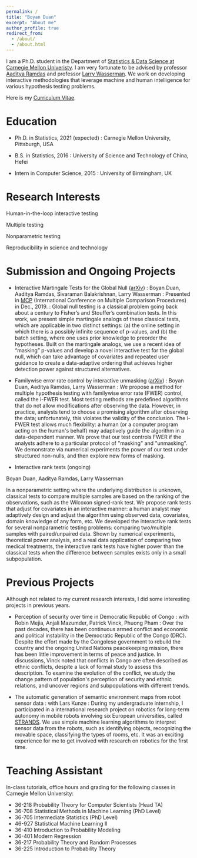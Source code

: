 ```yaml
---
permalink: /
title: "Boyan Duan"
excerpt: "About me"
author_profile: true
redirect_from:
  - /about/
  - /about.html
---
```


I am a Ph.D. student in the Department of [Statistics & Data Science at Carnegie Mellon Univeristy](http://stat.cmu.edu). I am very fortunate to be advised by professor [Aaditya Ramdas](http://www.stat.cmu.edu/~aramdas/) and professor [Larry Wasserman](http://www.stat.cmu.edu/~larry/). We work on developing interactive methodologies that leverage machine and human intelligence for various hypothesis testing problems.

Here is my [Curriculum Vitae](https://duanby.github.io/files/cv.pdf).


Education
=======
* Ph.D. in Statistics, 2021 (expected)
: Carnegie Mellon University, Pittsburgh, USA

* B.S. in Statistics, 2016
: University of Science and Technology of China, Hefei

* Intern in Computer Science, 2015
: University of Birmingham, UK


Research Interests
======
Human-in-the-loop interactive testing

Multiple testing

Nonparametric testing

Reproducibility in science and technology

Submission and Ongoing Projects
=======
* Interactive Martingale Tests for the Global Null ([arXiv](https://arxiv.org/pdf/1909.07339.pdf))
: Boyan Duan, Aaditya Ramdas, Sivaraman Balakrishnan, Larry Wasserman
: Presented in [MCP](http://www.mcp-conference.org/hp/2019/) (International Conference on Multiple Comparison Procedures) in Dec., 2019.
: Global null testing is a classical problem going back about a century to Fisher’s and Stouffer’s
combination tests. In this work, we present simple martingale analogs of these classical tests,
which are applicable in two distinct settings: (a) the online setting in which there is a possibly
infinite sequence of p-values, and (b) the batch setting, where one uses prior knowledge to preorder
the hypotheses. Built on the martingale analogs, we use a recent idea of “masking” p-values and develop a novel interactive test for the global null, which can take advantage of covariates and repeated user guidance to create a data-adaptive ordering that achieves higher detection power against structured alternatives.

* Familywise error rate control by interactive unmasking ([arXiv](https://arxiv.org/pdf/2002.08545.pdf))
: Boyan Duan, Aaditya Ramdas, Larry Wasserman
: We propose a method for multiple hypothesis testing with familywise error rate (FWER) control, called the i-FWER test. Most testing methods are predefined algorithms that do not allow modifications after observing the data. However, in practice, analysts tend to choose a promising algorithm after observing the data; unfortunately, this violates the validity of the conclusion. The i-FWER test allows much flexibility: a human (or a computer program acting on the human's behalf) may adaptively guide the algorithm in a data-dependent manner. We prove that our test controls FWER if the analysts adhere to a particular protocol of "masking" and "unmasking". We demonstrate via numerical experiments the power of our test under structured non-nulls, and then explore new forms of masking.


* Interactive rank tests (ongoing)

Boyan Duan, Aaditya Ramdas, Larry Wasserman

In a nonparametric setting where the underlying distribution is unknown, classical tests to compare multiple samples are based on the ranking of the observations, such as the Wilcoxon signed-rank test. We propose rank tests that adjust for covariates in an interactive manner: a human analyst may adaptively design and adjust the algorithm using observed data, covariates, domain knowledge of any form, etc. We developed the interactive rank tests for several nonparametric testing problems: comparing two/multiple samples with paired/unpaired data.  Shown by numerical experiments, theoretical power analysis, and a real data application of comparing two medical treatments, the interactive rank tests have higher power than the classical tests when the difference between samples exists only in a small subpopulation.

Previous Projects
=======
Although not related to my current research interests, I did some interesting projects in previous years.

* Perception of security over time in Democratic Republic of Congo
: with Robin Mejia, Anjali Mazumder, Patrick Vinck, Phuong Pham
: Over the past decades, there has been continuous armed conflict and economic and political instability in the Democratic Republic of the Congo (DRC). Despite the effort made by the Congolese government to rebuild the country and the ongoing United Nations peacekeeping mission, there has been little improvement in terms of peace and justice. In discussions, Vinck noted that conflicts in Congo are often described as ethnic conflicts, despite a lack of formal study to assess this description. To examine the evolution of the conflict, we study the change pattern of population's perception of security and ethnic relations, and uncover regions and subpopulations with different trends.

* The automatic generation of semantic environment maps from robot sensor data
: with Lars Kunze
: During my undergraduate internship, I participated in a international research project on robotics for long-term autonomy in mobile robots involving six European universities, called [STRANDS](http://strands.acin.tuwien.ac.at/). We use simple machine learning algorithms to interpret sensor data from the robots, such as identifying objects, recognizing the movable space, classifying the types of rooms, etc. It was an exciting experience for me to get involved with research on robotics for the first time.

Teaching Assistant
=======
In-class tutorials, office hours and grading for the following classes in Carnegie Mellon University:
* 36-218 Probability Theory for Computer Scientists (Head TA)
* 36-708 Statistical Methods in Machine Learning (PhD Level)
* 36-705 Intermediate Statistics (PhD Level)
* 46-927  Statistical Machine Learning II
* 36-410 Introduction to Probability Modeling
* 36-401 Modern Regression
* 36-217 Probability Theory and Random Processes
* 36-225 Introduction to Probability Theory
